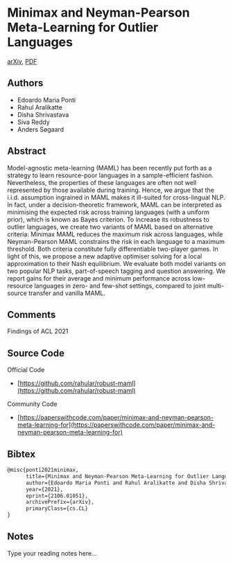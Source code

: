 
# Minimax and Neyman-Pearson Meta-Learning for Outlier Languages

[arXiv](https://arxiv.org/abs/2106.01051), [PDF](https://arxiv.org/pdf/2106.01051.pdf)

## Authors

- Edoardo Maria Ponti
- Rahul Aralikatte
- Disha Shrivastava
- Siva Reddy
- Anders Søgaard

## Abstract

Model-agnostic meta-learning (MAML) has been recently put forth as a strategy to learn resource-poor languages in a sample-efficient fashion. Nevertheless, the properties of these languages are often not well represented by those available during training. Hence, we argue that the i.i.d. assumption ingrained in MAML makes it ill-suited for cross-lingual NLP. In fact, under a decision-theoretic framework, MAML can be interpreted as minimising the expected risk across training languages (with a uniform prior), which is known as Bayes criterion. To increase its robustness to outlier languages, we create two variants of MAML based on alternative criteria: Minimax MAML reduces the maximum risk across languages, while Neyman-Pearson MAML constrains the risk in each language to a maximum threshold. Both criteria constitute fully differentiable two-player games. In light of this, we propose a new adaptive optimiser solving for a local approximation to their Nash equilibrium. We evaluate both model variants on two popular NLP tasks, part-of-speech tagging and question answering. We report gains for their average and minimum performance across low-resource languages in zero- and few-shot settings, compared to joint multi-source transfer and vanilla MAML.

## Comments

Findings of ACL 2021

## Source Code

Official Code

- [https://github.com/rahular/robust-maml](https://github.com/rahular/robust-maml)

Community Code

- [https://paperswithcode.com/paper/minimax-and-neyman-pearson-meta-learning-for](https://paperswithcode.com/paper/minimax-and-neyman-pearson-meta-learning-for)

## Bibtex

```tex
@misc{ponti2021minimax,
      title={Minimax and Neyman-Pearson Meta-Learning for Outlier Languages}, 
      author={Edoardo Maria Ponti and Rahul Aralikatte and Disha Shrivastava and Siva Reddy and Anders Søgaard},
      year={2021},
      eprint={2106.01051},
      archivePrefix={arXiv},
      primaryClass={cs.CL}
}
```

## Notes

Type your reading notes here...

